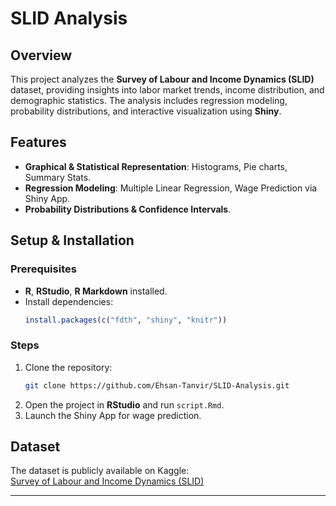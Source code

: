 # SLID Analysis

## Overview  
This project analyzes the **Survey of Labour and Income Dynamics (SLID)** dataset, providing insights into labor market trends, income distribution, and demographic statistics. The analysis includes regression modeling, probability distributions, and interactive visualization using **Shiny**.

## Features  
- **Graphical & Statistical Representation**: Histograms, Pie charts, Summary Stats.
- **Regression Modeling**: Multiple Linear Regression, Wage Prediction via Shiny App.
- **Probability Distributions & Confidence Intervals**.

## Setup & Installation  
### Prerequisites  
- **R**, **RStudio**, **R Markdown** installed.
- Install dependencies:
   ```r
   install.packages(c("fdth", "shiny", "knitr"))
   ```

### Steps  
1. Clone the repository:
   ```sh
   git clone https://github.com/Ehsan-Tanvir/SLID-Analysis.git
   ```
2. Open the project in **RStudio** and run `script.Rmd`.
3. Launch the Shiny App for wage prediction.

## Dataset  
The dataset is publicly available on Kaggle:  
[Survey of Labour and Income Dynamics (SLID)](https://www.kaggle.com/datasets/utkarshx27/survey-of-labour-and-income-dynamics)

---
